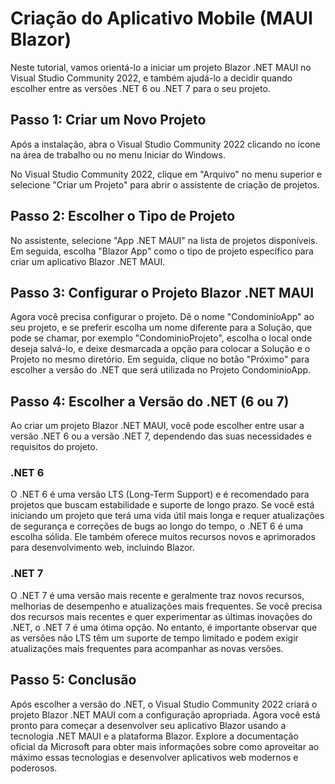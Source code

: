 # Criação do Aplicativo Mobile (MAUI Blazor)

Neste tutorial, vamos orientá-lo a iniciar um projeto Blazor .NET MAUI no Visual Studio Community 2022, e também ajudá-lo a decidir quando escolher entre as versões .NET 6 ou .NET 7 para o seu projeto.


## Passo 1: Criar um Novo Projeto

Após a instalação, abra o Visual Studio Community 2022 clicando no ícone na área de trabalho ou no menu Iniciar do Windows.

No Visual Studio Community 2022, clique em "Arquivo" no menu superior e selecione "Criar um Projeto" para abrir o assistente de criação de projetos.


## Passo 2: Escolher o Tipo de Projeto

No assistente, selecione "App .NET MAUI" na lista de projetos disponíveis. Em seguida, escolha "Blazor App" como o tipo de projeto específico para criar um aplicativo Blazor .NET MAUI.


## Passo 3: Configurar o Projeto Blazor .NET MAUI

Agora você precisa configurar o projeto. Dê o nome "CondominioApp" ao seu projeto, e se preferir escolha um nome diferente para a Solução, que pode se chamar, por exemplo "CondominioProjeto", escolha o local onde deseja salvá-lo, e deixe desmarcada a opção para colocar a Solução e o Projeto no mesmo diretório. Em seguida, clique no botão "Próximo" para escolher a versão do .NET que será utilizada no Projeto CondominioApp.


## Passo 4: Escolher a Versão do .NET (6 ou 7)

Ao criar um projeto Blazor .NET MAUI, você pode escolher entre usar a versão .NET 6 ou a versão .NET 7, dependendo das suas necessidades e requisitos do projeto.

### .NET 6

O .NET 6 é uma versão LTS (Long-Term Support) e é recomendado para projetos que buscam estabilidade e suporte de longo prazo. Se você está iniciando um projeto que terá uma vida útil mais longa e requer atualizações de segurança e correções de bugs ao longo do tempo, o .NET 6 é uma escolha sólida. Ele também oferece muitos recursos novos e aprimorados para desenvolvimento web, incluindo Blazor.

### .NET 7

O .NET 7 é uma versão mais recente e geralmente traz novos recursos, melhorias de desempenho e atualizações mais frequentes. Se você precisa dos recursos mais recentes e quer experimentar as últimas inovações do .NET, o .NET 7 é uma ótima opção. No entanto, é importante observar que as versões não LTS têm um suporte de tempo limitado e podem exigir atualizações mais frequentes para acompanhar as novas versões.


## Passo 5: Conclusão

Após escolher a versão do .NET, o Visual Studio Community 2022 criará o projeto Blazor .NET MAUI com a configuração apropriada. Agora você está pronto para começar a desenvolver seu aplicativo Blazor usando a tecnologia .NET MAUI e a plataforma Blazor. Explore a documentação oficial da Microsoft para obter mais informações sobre como aproveitar ao máximo essas tecnologias e desenvolver aplicativos web modernos e poderosos.


